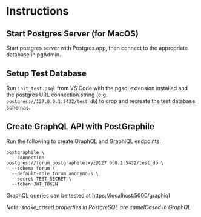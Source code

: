 # Instructions

## Start Postgres Server (for MacOS)

Start postgres server with Postgres.app, then connect to the appropriate database in pgAdmin.

## Setup Test Database

Run `init_test.psql` from VS Code with the pgsql extension installed and the postgres URL connection string (e.g. `postgres://127.0.0.1:5432/test_db`) to drop and recreate the test database schemas. 

## Create GraphQL API with PostGraphile

Run the following to create GraphQL and GraphiQL endpoints:
```
postgraphile \
  --connection postgres://forum_postgraphile:xyz@127.0.0.1:5432/test_db \
  --schema forum \
  --default-role forum_anonymous \
  --secret TEST_SECRET \
  --token JWT_TOKEN
```

GraphQL queries can be tested at https://localhost:5000/graphiql

*Note: snake_cased properties in PostgreSQL are camelCased in GraphQL*